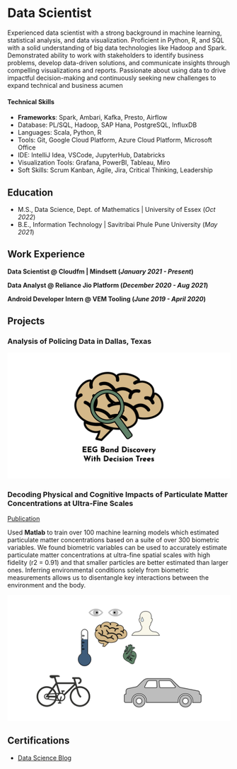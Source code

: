 # Data Scientist

Experienced data scientist with a strong background in machine learning, statistical analysis, and data visualization. Proficient in Python, R,
and SQL with a solid understanding of big data technologies like Hadoop and Spark. Demonstrated ability to work with stakeholders to
identify business problems, develop data-driven solutions, and communicate insights through compelling visualizations and reports.
Passionate about using data to drive impactful decision-making and continuously seeking new challenges to expand technical and business
acumen

#### Technical Skills

 - **Frameworks**: Spark, Ambari, Kafka, Presto, Airflow
 - Database: PL/SQL, Hadoop, SAP Hana, PostgreSQL, InfluxDB
 - Languages: Scala, Python, R
 - Tools: Git, Google Cloud Platform, Azure Cloud Platform, Microsoft Office
 - IDE: IntelliJ Idea, VSCode, JupyterHub, Databricks
 - Visualization Tools: Grafana, PowerBI, Tableau, Miro
 - Soft Skills: Scrum Kanban, Agile, Jira, Critical Thinking, Leadership

## Education	

- M.S., Data Science, Dept. of Mathematics	| University of Essex (_Oct 2022_)	 			        		
- B.E., Information Technology | Savitribai Phule Pune University (_May 2021_)

## Work Experience

**Data Scientist @ Cloudfm | Mindsett (_January 2021 - Present_)**


**Data Analyst @ Reliance Jio Platform (_December 2020 - Aug 2021_)**
 

**Android Developer Intern @ VEM Tooling (_June 2019 - April 2020_)**


## Projects

### Analysis of Policing Data in Dallas, Texas

![EEG Band Discovery](/assets/img/eeg_band_discovery.jpeg)

### Decoding Physical and Cognitive Impacts of Particulate Matter Concentrations at Ultra-Fine Scales
[Publication](https://www.mdpi.com/1424-8220/22/11/4240)

Used **Matlab** to train over 100 machine learning models which estimated particulate matter concentrations based on a suite of over 300 biometric variables. We found biometric variables can be used to accurately estimate particulate matter concentrations at ultra-fine spatial scales with high fidelity (r2 = 0.91) and that smaller particles are better estimated than larger ones. Inferring environmental conditions solely from biometric measurements allows us to disentangle key interactions between the environment and the body.

![Bike Study](/assets/img/bike_study.jpeg)

## Certifications
- [Data Science Blog](https://medium.com/@shazank)
